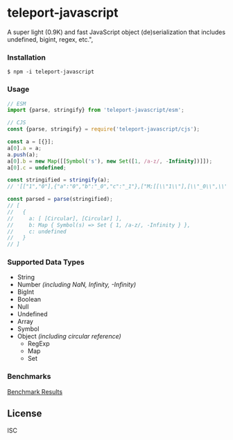 # teleport-javascript

A super light (0.9K) and fast JavaScript object (de)serialization that includes undefined, bigint, regex, etc.",

### Installation
```console
$ npm -i teleport-javascript
```

### Usage
```js
// ESM
import {parse, stringify} from 'teleport-javascript/esm';

// CJS
const {parse, stringify} = require('teleport-javascript/cjs');

const a = [{}];
a[0].a = a;
a.push(a);
a[0].b = new Map([[Symbol('s'), new Set([1, /a-z/, -Infinity])]]);
a[0].c = undefined;

const stringified = stringify(a);
// '[["1","0"],{"a":"0","b":"_0","c":"_1"},["M;[[\\"1\\"],[\\"_0\\",\\"_1\\"],[\\"s;s\\",\\"S;[[1,\\\\\\"_0\\\\\\",\\\\\\"_1\\\\\\"],[\\\\\\"R;/a-z/\\\\\\",\\\\\\"n;-Infinity\\\\\\"]]\\"]]","u"]]'

const parsed = parse(stringified);
// [
//   {
//     a: [ [Circular], [Circular] ],
//     b: Map { Symbol(s) => Set { 1, /a-z/, -Infinity } },
//     c: undefined
//   }
// ]
```

### Supported Data Types
* String
* Number _(including NaN, Infinity, -Infinity)_
* BigInt
* Boolean
* Null
* Undefined
* Array
* Symbol
* Object _(including circular reference)_
  - RegExp
  - Map
  - Set

### Benchmarks
[Benchmark Results](test/bench.txt)

## License
ISC
